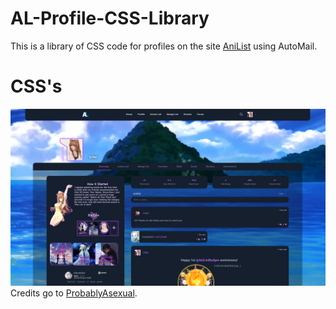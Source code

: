 # AL-Profile-CSS-Library
This is a library of CSS code for profiles on the site [AniList](http://anilist.co) using AutoMail.

# CSS's
[![](https://raw.githubusercontent.com/Differ812/AL-Profile-CSS-Library/main/ProbablyAsexual%20CSS/ProbablyAsexual-preview.png)](https://raw.githubusercontent.com/Differ812/AL-Profile-CSS-Library/main/ProbablyAsexual%20CSS/main.css)
Credits go to [ProbablyAsexual](https://anilist.co/user/ProbablyAsexual).
